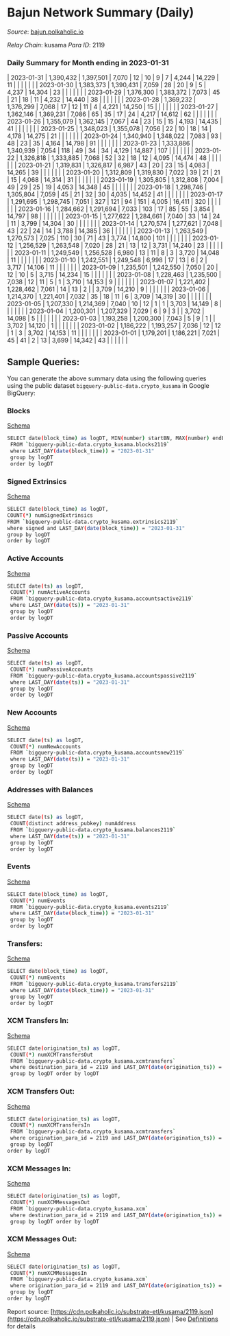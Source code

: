 # Bajun Network Summary (Daily)

_Source_: [bajun.polkaholic.io](https://bajun.polkaholic.io)

*Relay Chain*: kusama
*Para ID*: 2119



### Daily Summary for Month ending in 2023-01-31


| 2023-01-31 | 1,390,432 | 1,397,501 | 7,070 | 12 | 10 | 9 | 7 | 4,244 | 14,229 | 11  |   |   |  |  |  |
| 2023-01-30 | 1,383,373 | 1,390,431 | 7,059 | 28 | 20 | 9 | 5 | 4,237 | 14,304 | 23  |   |   |  |  |  |
| 2023-01-29 | 1,376,300 | 1,383,372 | 7,073 | 45 | 21 | 18 | 11 | 4,232 | 14,440 | 38  |   |   |  |  |  |
| 2023-01-28 | 1,369,232 | 1,376,299 | 7,068 | 17 | 12 | 11 | 4 | 4,221 | 14,250 | 15  |   |   |  |  |  |
| 2023-01-27 | 1,362,146 | 1,369,231 | 7,086 | 65 | 35 | 17 | 24 | 4,217 | 14,612 | 62  |   |   |  |  |  |
| 2023-01-26 | 1,355,079 | 1,362,145 | 7,067 | 44 | 23 | 15 | 15 | 4,193 | 14,435 | 41  |   |   |  |  |  |
| 2023-01-25 | 1,348,023 | 1,355,078 | 7,056 | 22 | 10 | 18 | 14 | 4,178 | 14,275 | 21  |   |   |  |  |  |
| 2023-01-24 | 1,340,940 | 1,348,022 | 7,083 | 93 | 48 | 23 | 35 | 4,164 | 14,798 | 91  |   |   |  |  |  |
| 2023-01-23 | 1,333,886 | 1,340,939 | 7,054 | 118 | 49 | 34 | 34 | 4,129 | 14,887 | 107  |   |   |  |  |  |
| 2023-01-22 | 1,326,818 | 1,333,885 | 7,068 | 52 | 32 | 18 | 12 | 4,095 | 14,474 | 48  |   |   |  |  |  |
| 2023-01-21 | 1,319,831 | 1,326,817 | 6,987 | 43 | 20 | 23 | 15 | 4,083 | 14,265 | 39  |   |   |  |  |  |
| 2023-01-20 | 1,312,809 | 1,319,830 | 7,022 | 39 | 21 | 21 | 15 | 4,068 | 14,314 | 31  |   |   |  |  |  |
| 2023-01-19 | 1,305,805 | 1,312,808 | 7,004 | 49 | 29 | 25 | 19 | 4,053 | 14,348 | 45  |   |   |  |  |  |
| 2023-01-18 | 1,298,746 | 1,305,804 | 7,059 | 45 | 21 | 32 | 30 | 4,035 | 14,452 | 41  |   |   |  |  |  |
| 2023-01-17 | 1,291,695 | 1,298,745 | 7,051 | 327 | 121 | 94 | 151 | 4,005 | 16,411 | 320  |   |   |  |  |  |
| 2023-01-16 | 1,284,662 | 1,291,694 | 7,033 | 103 | 17 | 85 | 55 | 3,854 | 14,797 | 98  |   |   |  |  |  |
| 2023-01-15 | 1,277,622 | 1,284,661 | 7,040 | 33 | 14 | 24 | 11 | 3,799 | 14,304 | 30  |   |   |  |  |  |
| 2023-01-14 | 1,270,574 | 1,277,621 | 7,048 | 43 | 22 | 24 | 14 | 3,788 | 14,385 | 36  |   |   |  |  |  |
| 2023-01-13 | 1,263,549 | 1,270,573 | 7,025 | 110 | 30 | 71 | 43 | 3,774 | 14,800 | 101  |   |   |  |  |  |
| 2023-01-12 | 1,256,529 | 1,263,548 | 7,020 | 28 | 21 | 13 | 12 | 3,731 | 14,240 | 23  |   |   |  |  |  |
| 2023-01-11 | 1,249,549 | 1,256,528 | 6,980 | 13 | 11 | 8 | 3 | 3,720 | 14,048 | 11  |   |   |  |  |  |
| 2023-01-10 | 1,242,551 | 1,249,548 | 6,998 | 17 | 13 | 6 | 2 | 3,717 | 14,106 | 11  |   |   |  |  |  |
| 2023-01-09 | 1,235,501 | 1,242,550 | 7,050 | 20 | 12 | 10 | 5 | 3,715 | 14,234 | 15  |   |   |  |  |  |
| 2023-01-08 | 1,228,463 | 1,235,500 | 7,038 | 12 | 11 | 5 | 1 | 3,710 | 14,153 | 9  |   |   |  |  |  |
| 2023-01-07 | 1,221,402 | 1,228,462 | 7,061 | 14 | 13 | 2 |  | 3,709 | 14,210 | 9  |   |   |  |  |  |
| 2023-01-06 | 1,214,370 | 1,221,401 | 7,032 | 35 | 18 | 11 | 6 | 3,709 | 14,319 | 30  |   |   |  |  |  |
| 2023-01-05 | 1,207,330 | 1,214,369 | 7,040 | 10 | 12 | 1 | 1 | 3,703 | 14,149 | 8  |   |   |  |  |  |
| 2023-01-04 | 1,200,301 | 1,207,329 | 7,029 | 6 | 9 | 3 |  | 3,702 | 14,098 | 5  |   |   |  |  |  |
| 2023-01-03 | 1,193,258 | 1,200,300 | 7,043 | 5 | 9 | 1 |  | 3,702 | 14,120 | 1  |   |   |  |  |  |
| 2023-01-02 | 1,186,222 | 1,193,257 | 7,036 | 12 | 12 | 1 | 3 | 3,702 | 14,153 | 11  |   |   |  |  |  |
| 2023-01-01 | 1,179,201 | 1,186,221 | 7,021 | 45 | 41 | 2 | 13 | 3,699 | 14,342 | 43  |   |   |  |  |  |

## Sample Queries:
You can generate the above summary data using the following queries using the public dataset `bigquery-public-data.crypto_kusama` in Google BigQuery:


### Blocks 

[Schema](https://github.com/colorfulnotion/substrate-etl/blob/main/schema/blocks.json)

```bash
SELECT date(block_time) as logDT, MIN(number) startBN, MAX(number) endBN, COUNT(*) numBlocks 
 FROM `bigquery-public-data.crypto_kusama.blocks2119`  
 where LAST_DAY(date(block_time)) = "2023-01-31" 
 group by logDT 
 order by logDT
```

### Signed Extrinsics 

[Schema](https://github.com/colorfulnotion/substrate-etl/blob/main/schema/extrinsics.json)

```bash
SELECT date(block_time) as logDT, 
COUNT(*) numSignedExtrinsics 
FROM `bigquery-public-data.crypto_kusama.extrinsics2119`  
where signed and LAST_DAY(date(block_time)) = "2023-01-31" 
group by logDT 
order by logDT
```

### Active Accounts 

[Schema](https://github.com/colorfulnotion/substrate-etl/blob/main/schema/accountsactive.json)

```bash
SELECT date(ts) as logDT, 
 COUNT(*) numActiveAccounts 
 FROM `bigquery-public-data.crypto_kusama.accountsactive2119` 
 where LAST_DAY(date(ts)) = "2023-01-31" 
 group by logDT 
 order by logDT
```

### Passive Accounts 

[Schema](https://github.com/colorfulnotion/substrate-etl/blob/main/schema/accountspassive.json)

```bash
SELECT date(ts) as logDT, 
 COUNT(*) numPassiveAccounts 
 FROM `bigquery-public-data.crypto_kusama.accountspassive2119` 
 where LAST_DAY(date(ts)) = "2023-01-31" 
 group by logDT 
 order by logDT
```

### New Accounts 

[Schema](https://github.com/colorfulnotion/substrate-etl/blob/main/schema/accountsnew.json)

```bash
SELECT date(ts) as logDT, 
 COUNT(*) numNewAccounts 
 FROM `bigquery-public-data.crypto_kusama.accountsnew2119` 
 where LAST_DAY(date(ts)) = "2023-01-31" 
 group by logDT
 order by logDT
```

### Addresses with Balances 

[Schema](https://github.com/colorfulnotion/substrate-etl/blob/main/schema/balances.json)

```bash
SELECT date(ts) as logDT,
 COUNT(distinct address_pubkey) numAddress 
 FROM `bigquery-public-data.crypto_kusama.balances2119` 
 where LAST_DAY(date(ts)) = "2023-01-31" 
 group by logDT 
 order by logDT
```

### Events 

[Schema](https://github.com/colorfulnotion/substrate-etl/blob/main/schema/events.json)

```bash
SELECT date(block_time) as logDT, 
 COUNT(*) numEvents 
 FROM `bigquery-public-data.crypto_kusama.events2119` 
 where LAST_DAY(date(block_time)) = "2023-01-31" 
 group by logDT 
 order by logDT
```

### Transfers:

[Schema](https://github.com/colorfulnotion/substrate-etl/blob/main/schema/transfers.json)

```bash
SELECT date(block_time) as logDT, 
 COUNT(*) numEvents 
 FROM `bigquery-public-data.crypto_kusama.transfers2119` 
 where LAST_DAY(date(block_time)) = "2023-01-31" 
 group by logDT 
 order by logDT
```

### XCM Transfers In: 

[Schema](https://github.com/colorfulnotion/substrate-etl/blob/main/schema/xcmtransfers.json)

```bash
SELECT date(origination_ts) as logDT, 
 COUNT(*) numXCMTransfersOut 
 FROM `bigquery-public-data.crypto_kusama.xcmtransfers` 
 where destination_para_id = 2119 and LAST_DAY(date(origination_ts)) = "2023-01-31" 
 group by logDT order by logDT
```

### XCM Transfers Out: 

[Schema](https://github.com/colorfulnotion/substrate-etl/blob/main/schema/xcmtransfers.json)

```bash
SELECT date(origination_ts) as logDT, 
 COUNT(*) numXCMTransfersIn 
 FROM `bigquery-public-data.crypto_kusama.xcmtransfers` 
 where origination_para_id = 2119 and LAST_DAY(date(origination_ts)) = "2023-01-31" 
 group by logDT 
order by logDT
```

### XCM Messages In: 

[Schema](https://github.com/colorfulnotion/substrate-etl/blob/main/schema/xcm.json)

```bash
SELECT date(origination_ts) as logDT, 
 COUNT(*) numXCMMessagesOut 
 FROM `bigquery-public-data.crypto_kusama.xcm` 
 where destination_para_id = 2119 and LAST_DAY(date(origination_ts)) = "2023-01-31" 
 group by logDT order by logDT
```

### XCM Messages Out: 

[Schema](https://github.com/colorfulnotion/substrate-etl/blob/main/schema/xcm.json)

```bash
SELECT date(origination_ts) as logDT, 
 COUNT(*) numXCMMessagesIn 
 FROM `bigquery-public-data.crypto_kusama.xcm` 
 where origination_para_id = 2119 and LAST_DAY(date(origination_ts)) = "2023-01-31" 
 group by logDT 
order by logDT
```


Report source: [https://cdn.polkaholic.io/substrate-etl/kusama/2119.json](https://cdn.polkaholic.io/substrate-etl/kusama/2119.json) | See [Definitions](/DEFINITIONS.md) for details
